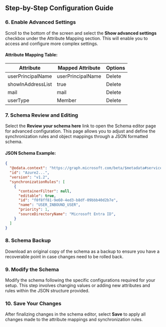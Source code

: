 ## Step-by-Step Configuration Guide

### 6. Enable Advanced Settings
Scroll to the bottom of the screen and select the **Show advanced settings** checkbox under the Attribute Mapping section. This will enable you to access and configure more complex settings.

#### Attribute Mapping Table:
| Attribute | Mapped Attribute | Options |
|-----------|------------------|---------|
| userPrincipalName | userPrincipalName | Delete |
| showInAddressList | true | Delete |
| mail | mail | Delete |
| userType | Member | Delete |

### 7. Schema Review and Editing
Select the **Review your schema here** link to open the Schema editor page for advanced configuration. This page allows you to adjust and define the synchronization rules and object mappings through a JSON formatted schema.

#### JSON Schema Example:
```json
{
  "@odata.context": "https://graph.microsoft.com/beta/$metadata#servicePrincipals",
  "id": "Azure2...",
  "version": "v1.2",
  "synchronizationRules": [
    {
      "containerFilter": null,
      "editable": true,
      "id": "f0f8ff81-9e60-4ed3-b8df-09bbb40d2b7e",
      "name": "USER_INBOUND_USER",
      "priority": 1,
      "sourceDirectoryName": "Microsoft Entra ID",
    }
  ]
}
```

### 8. Schema Backup
Download an original copy of the schema as a backup to ensure you have a recoverable point in case changes need to be rolled back.

### 9. Modify the Schema
Modify the schema following the specific configurations required for your setup. This step involves changing values or adding new attributes and rules within the JSON structure provided.

### 10. Save Your Changes
After finalizing changes in the schema editor, select **Save** to apply all changes made to the attribute mappings and synchronization rules.
